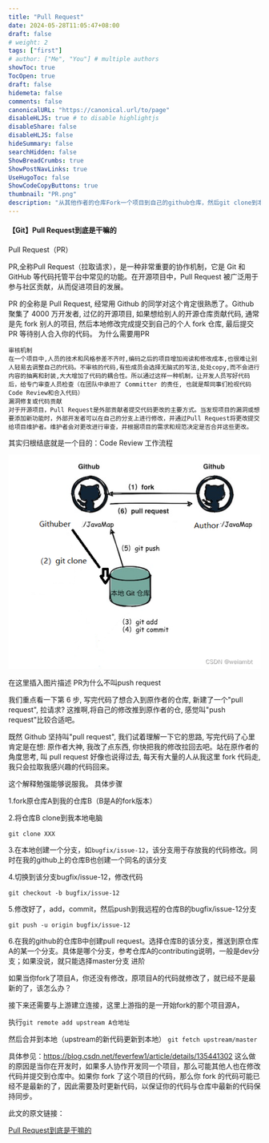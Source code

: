 ```yaml
---
title: "Pull Request"
date: 2024-05-28T11:05:47+08:00
draft: false
# weight: 2
tags: ["first"]
# author: ["Me", "You"] # multiple authors
showToc: true
TocOpen: true
draft: false
hidemeta: false
comments: false
canonicalURL: "https://canonical.url/to/page"
disableHLJS: true # to disable highlightjs
disableShare: false
disableHLJS: false
hideSummary: false
searchHidden: false
ShowBreadCrumbs: true
ShowPostNavLinks: true
UseHugoToc: false
ShowCodeCopyButtons: true
thumbnail: "PR.png"   
description: "从其他作者的仓库Fork一个项目到自己的github仓库，然后git clone到本地，对项目修后git  push 到github上自己的仓库，在仓库中创建一个叫做Pull Request，请求作者拉去自己的修改到原仓库，当然是否最终拉取要看原作者的决定"
---
```


#### 【Git】Pull Request到底是干嘛的



Pull Request（PR）


PR,全称Pull Request（拉取请求），是一种非常重要的协作机制，它是 Git 和 GitHub 等代码托管平台中常见的功能。在开源项目中，Pull Request 被广泛用于参与社区贡献，从而促进项目的发展。

PR 的全称是 Pull Request, 经常用 Github 的同学对这个肯定很熟悉了。Github 聚集了 4000 万开发者, 过亿的开源项目, 如果想给别人的开源仓库贡献代码, 通常是先 fork 别人的项目, 然后本地修改完成提交到自己的个人 fork 仓库, 最后提交 PR 等待别人合入你的代码。
为什么需要用PR

    审核机制
    在一个项目中,人员的技术和风格参差不齐时,编码之后的项目增加阅读和修改成本,也很难让别人轻易去调整自己的代码。不审核的代码,有些成员会选择无脑式的写法,处处copy,而不会进行内容的抽离和封装,大大增加了代码的耦合性。所以通过这样一种机制，让开发人员写好代码后，给专门审查人员检查（在团队中承担了 Committer 的责任, 也就是帮同事们检视代码 Code Review和合入代码）
    漏洞修复或代码贡献
    对于开源项目，Pull Request是外部贡献者提交代码更改的主要方式。当发现项目的漏洞或想要添加新功能时，外部开发者可以在自己的分支上进行修改，并通过Pull Request将更改提交给项目维护者。维护者会对更改进行审查，并根据项目的需求和规范决定是否合并这些更改。

其实归根结底就是一个目的：Code Review
工作流程

![img](PullRequest.png)

在这里插入图片描述
PR为什么不叫push request

我们重点看一下第 6 步, 写完代码了想合入到原作者的仓库, 新建了一个"pull request", 拉请求? 这推啊,将自己的修改推到原作者的仓, 感觉叫"push request"比较合适吧。

既然 Github 坚持叫"pull request", 我们试着理解一下它的思路, 写完代码了心里肯定是在想: 原作者大神, 我改了点东西, 你快把我的修改拉回去吧。站在原作者的角度思考, 叫 pull request 好像也说得过去, 每天有大量的人从我这里 fork 代码走, 我只会拉取我感兴趣的代码回来。

这个解释勉强能够说服我。
具体步骤

1.fork原仓库A到我的仓库B（B是A的fork版本）

2.将仓库B clone到我本地电脑

```
git clone XXX
```

3.在本地创建一个分支，如`bugfix/issue-12`，该分支用于存放我的代码修改。同时在我的github上的仓库B也创建一个同名的该分支

4.切换到该分支bugfix/issue-12，修改代码

```
git checkout -b bugfix/issue-12
```

5.修改好了，add，commit，然后push到我远程的仓库B的bugfix/issue-12分支

```
git push -u origin bugfix/issue-12
```

6.在我的github的仓库B中创建pull request。选择仓库B的该分支，推送到原仓库A的某一个分支。具体是哪个分支，参考仓库A的contributing说明，一般是dev分支；如果没说，就只能选择master分支
进阶

如果当你fork了项目A，你还没有修改，原项目A的代码就修改了，就已经不是最新的了，该怎么办？

接下来还需要与上游建立连接，这里上游指的是一开始fork的那个项目源A，

执行`git remote add upstream A仓地址`

然后合并到本地（upstream的新代码更新到本地）
`git fetch upstream/master`

具体参见：https://blog.csdn.net/feverfew1/article/details/135441302
这么做的原因是当你在开发时，如果多人协作开发同一个项目，那么可能其他人也在修改代码并提交到仓库中。如果你 fork 了这个项目的代码，那么你 fork 的代码可能已经不是最新的了，因此需要及时更新代码，以保证你的代码与仓库中最新的代码保持同步。

此文的原文链接：

[Pull Request到底是干嘛的](https://blog.csdn.net/Supreme7/article/details/136813376)
